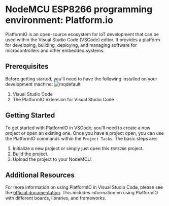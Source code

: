 # NodeMCU ESP8266 programming environment: Platform.io

PlatformIO is an open-source ecosystem for IoT development that can be used within the Visual Studio Code (VSCode) editor. It provides a platform for developing, building, deploying, and managing software for microcontrollers and other embedded systems.

## Prerequisites
Before getting started, you'll need to have the following installed on your development machine:
![mqdefault](https://user-images.githubusercontent.com/97016417/217755502-83fa8726-60f5-458f-b068-5f6efd4bff74.jpg)

1. Visual Studio Code
2. The PlatformIO extension for Visual Studio Code

## Getting Started

To get started with PlatformIO in VSCode, you'll need to create a new project or open an existing one. Once you have a project open, you can use the PlatformIO commands within the `Project Tasks`. The basic steps are:
1. Initialize a new project or simply just open this `ESP8266` project.
2. Build the project.
3. Upload the project to your NodeMCU.


## Additional Resources

For more information on using PlatformIO in Visual Studio Code, please see the [official documentation](https://docs.platformio.org/en/latest/ide/vscode.html). This includes information on using PlatformIO with different boards, libraries, and frameworks.
